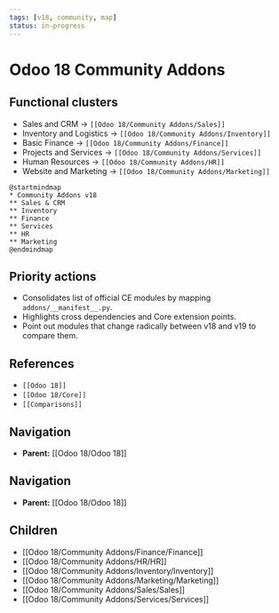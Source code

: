 ```yaml
---
tags: [v18, community, map]
status: in-progress
---
```

# Odoo 18 Community Addons

## Functional clusters
- Sales and CRM -> `[[Odoo 18/Community Addons/Sales]]`
- Inventory and Logistics -> `[[Odoo 18/Community Addons/Inventory]]`
- Basic Finance -> `[[Odoo 18/Community Addons/Finance]]`
- Projects and Services -> `[[Odoo 18/Community Addons/Services]]`
- Human Resources -> `[[Odoo 18/Community Addons/HR]]`
- Website and Marketing -> `[[Odoo 18/Community Addons/Marketing]]`

```plantuml
@startmindmap
* Community Addons v18
** Sales & CRM
** Inventory
** Finance
** Services
** HR
** Marketing
@endmindmap
```

## Priority actions
- Consolidates list of official CE modules by mapping `addons/__manifest__.py`.
- Highlights cross dependencies and Core extension points.
- Point out modules that change radically between v18 and v19 to compare them.

## References
- `[[Odoo 18]]`
- `[[Odoo 18/Core]]`
- `[[Comparisons]]`









## Navigation
- **Parent:** [[Odoo 18/Odoo 18]]
## Navigation
- **Parent:** [[Odoo 18/Odoo 18]]
## Children
- [[Odoo 18/Community Addons/Finance/Finance]]
- [[Odoo 18/Community Addons/HR/HR]]
- [[Odoo 18/Community Addons/Inventory/Inventory]]
- [[Odoo 18/Community Addons/Marketing/Marketing]]
- [[Odoo 18/Community Addons/Sales/Sales]]
- [[Odoo 18/Community Addons/Services/Services]]
